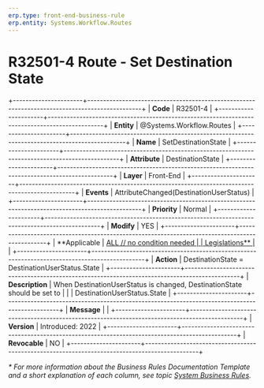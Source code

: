 ```yaml
---
erp.type: front-end-business-rule
erp.entity: Systems.Workflow.Routes
---
```


# R32501-4 Route - Set Destination State
+----------------------+-----------------------------------------------------------------------------------------------+
| **Code**             | R32501-4                                                                                      |
+----------------------+-----------------------------------------------------------------------------------------------+
| **Entity**           | @Systems.Workflow.Routes                                                                      |
+----------------------+-----------------------------------------------------------------------------------------------+
| **Name**             | SetDestinationState                                                                           |
+----------------------+-----------------------------------------------------------------------------------------------+
| **Attribute**        | DestinationState                                                                              |
+----------------------+-----------------------------------------------------------------------------------------------+
| **Layer**            | Front-End                                                                                     |
+----------------------+-----------------------------------------------------------------------------------------------+
| **Events**           | AttributeChanged(DestinationUserStatus)                                                       |
+----------------------+-----------------------------------------------------------------------------------------------+
| **Priority**         | Normal                                                                                        |
+----------------------+-----------------------------------------------------------------------------------------------+
| **Modify**           | YES                                                                                           |
+----------------------+-----------------------------------------------------------------------------------------------+
| **Applicable         | [ALL // no condition needed                                                                   |
| Legislations**       | ](xref:applicable-legislations)                                                               |
+----------------------+-----------------------------------------------------------------------------------------------+
| **Action**           | DestinationState = DestinationUserStatus.State                                                |
+----------------------+-----------------------------------------------------------------------------------------------+
| **Description**      | When DestinationUserStatus is changed, DestinationState should be set to                      |
|                      | DestinationUserStatus.State                                                                   |
+----------------------+-----------------------------------------------------------------------------------------------+
| **Message**          |                                                                                               |
+----------------------+-----------------------------------------------------------------------------------------------+
| **Version**          | Introduced: 2022                                                                              |
+----------------------+-----------------------------------------------------------------------------------------------+
| **Revocable**        | NO                                                                                            |
+----------------------+-----------------------------------------------------------------------------------------------+

*\* For more information about the Business Rules Documentation Template and a short explanation of each column, see
topic [System Business Rules](../templates/template-description-system-business-rules.md).*
